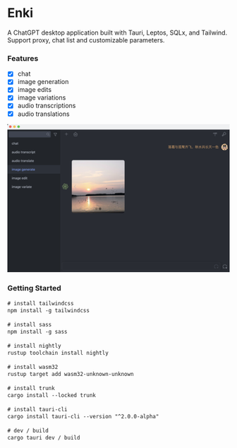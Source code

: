 # Enki
A ChatGPT desktop application built with Tauri, Leptos, SQLx, and Tailwind. Support proxy, chat list and customizable parameters.

### Features
- [x] chat
- [x] image generation
- [x] image edits
- [x] image variations
- [x] audio transcriptions
- [x] audio translations

![](public/image-generate.png)

### Getting Started

```shell
# install tailwindcss
npm install -g tailwindcss

# install sass
npm install -g sass

# install nightly
rustup toolchain install nightly

# install wasm32
rustup target add wasm32-unknown-unknown

# install trunk
cargo install --locked trunk

# install tauri-cli
cargo install tauri-cli --version "^2.0.0-alpha"

# dev / build
cargo tauri dev / build
```
